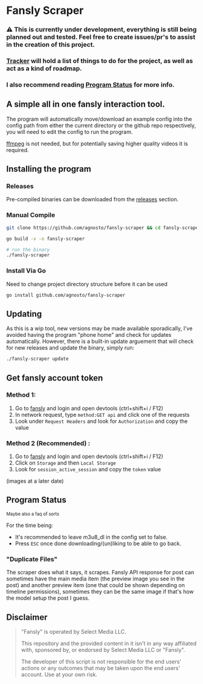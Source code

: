 # Fansly Scraper 

### ⚠ This is currently under development, everything is still being planned out and tested. Feel free to create issues/pr's to assist in the creation of this project.

### [Tracker](./TRACKER.md) will hold a list of things to do for the project, as well as act as a kind of roadmap.

### I also recommend reading [Program Status](https://github.com/agnosto/fansly-scraper?tab=readme-ov-file#program-status) for more info.


## A simple all in one fansly interaction tool.

The program will automatically move/download an example config into the config path from either the current directory or the github repo respectively, you will need to edit the config to run the program.

[ffmpeg](https://ffmpeg.org/) is not needed, but for potentially saving higher quality videos it is required.

## Installing the program

### Releases

Pre-compiled binaries can be downloaded from the [releases](https://github.com/agnosto/fansly-scraper/releases) section.


### Manual Compile

```bash
git clone https://github.com/agnosto/fansly-scraper && cd fansly-scraper 

go build -v -o fansly-scraper 

# run the binary
./fansly-scraper
```

### Install Via Go

Need to change project directory structure before it can be used

```bash
go install github.com/agnosto/fansly-scraper
```


## Updating

As this is a wip tool, new versions may be made available sporadically, I've avoided having the program "phone home" and check for updates automatically. However, there is a built-in update arguement that will check for new releases and update the binary, simply run:

```bash
./fansly-scraper update
```

## Get fansly account token

### Method 1:
1. Go to [fansly](https://fansly.com) and login and open devtools (ctrl+shift+i / F12)
2. In network request, type `method:GET api` and click one of the requests
3. Look under `Request Headers` and look for `Authorization` and copy the value

### Method 2 (Recommended) :
1. Go to [fansly](https://fansly.com) and login and open devtools (ctrl+shift+i / F12)
2. Click on `Storage` and then `Local Storage`
3. Look for `session_active_session` and copy the `token` value

(images at a later date)

## Program Status

<small>Maybe also a faq of sorts</small>

For the time being:
- It's recommended to leave m3u8_dl in the config set to false.
- Press `ESC` once done downloading/(un)liking to be able to go back.

### "Duplicate Files"

The scraper does what it says, it scrapes. Fansly API response for post can sometimes have the main media item (the preview image you see in the post) and another preview item (one that could be shown depending on timeline permissions), sometimes they can be the same image if that's how the model setup the post I guess.


## Disclaimer

> "Fansly" is operated by Select Media LLC.
>
> This repository and the provided content in it isn't in any way affiliated with, sponsored by, or endorsed by Select Media LLC or "Fansly".
>
> The developer of this script is not responsible for the end users' actions or any outcomes that may be taken upon the end users' account. Use at your own risk.
